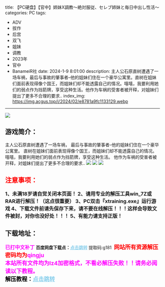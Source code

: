title: 【PC硬盘】【官中】姉妹X調教～絶対服従、セレブ姉妹と毎日中出し性活～
categories: PC
tags:
- ADV
- 拔作
- 后宫
- 双飞
- 姐妹
- 调教
- 2023年
- 官中
- BanameiR社
date: 2024-1-9 8:01:00
description: 主人公石原直树遭遇了一场车祸，最后与事故的肇事者–他的姐妹们住在一个豪华公寓里。直树在姐妹们面前表现得像个国王，而姐妹们却不能透露自己的情况。嘻嘻，我要利用她们的弱点作为挡箭牌，享受这种生活。他作为车祸的受害者被开释，对姐妹们提出了更多不合理的要求..
index_img: https://img.acgus.top/i/2024/02/e8781a9fc1133129.webp
---
![](https://img.acgus.top/i/2024/02/e8781a9fc1133129.webp)
## 游戏简介：
主人公石原直树遭遇了一场车祸，
最后与事故的肇事者–他的姐妹们住在一个豪华公寓里。
直树在姐妹们面前表现得像个国王，而姐妹们却不能透露自己的情况。
嘻嘻，我要利用她们的弱点作为挡箭牌，享受这种生活。
他作为车祸的受害者被开释，对姐妹们提出了更多不合理的要求..
![](https://img.acgus.top/i/2024/02/d6c55c3870133134.webp)
![](https://img.acgus.top/i/2024/02/6ffe9af069133132.webp)
![](https://img.acgus.top/i/2024/02/05a8689dc0133131.webp)






## <font color=#FF0000 >注意事项：</font>
<font size=3><b>1、未满18岁请自觉关闭本页面！
2、请用专业的解压工具win_7Z或RAR进行解压！（这点很重要）
3、PC双击『xtraining.exe』运行游戏
4、下载文件前请先保存下来，请不要在线解压！！！这样会导致文件被封，对你也没好处！！！
5、有能力请支持正版！</b></font>

## 下载地址：
<font color=#FF00FF size=3><b>已打中文补丁</b></font>
<b>百度网盘下载点：</b><a href="https://pan.baidu.com/s/1Vr-rgwVRL4RS2DUnD0ZTsg?pwd=g181" style="color: #87CEEB;"><b>点击跳转</b></a> 提取码:g181
<a style="padding: 0" href="https://post.qingju.org/AD/"><img style="max-width:100%" src="https://img.acgus.top/i/2024/07/478f689b8021d8d499ab43d21acf137a.gif" alt=""></a>
<b><font color=#FF0000 size=4>网站所有资源解压密码均为</b></font><b><font color=#FF00FF size=4>qingju</font><font color=#FF0000 ></font></b><br><b><font color=#FF00FF size=4>本站所有文件均为lz4加密格式，不看必解压失败！！请务必阅读以下教程。</b></font><br><b><font color=#000 size=4>解压教程：</b><a href="https://post.qingju.org/tutorial/000/" style="color: #87CEEB;"><b>点击跳转</b></a>